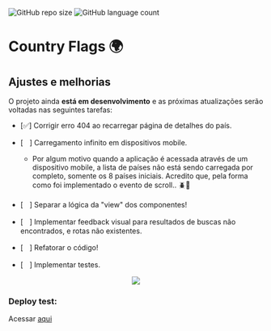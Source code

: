 ![GitHub repo size](https://img.shields.io/github/repo-size/nathanlsdev/countries-flags?style=for-the-badge)
![GitHub language count](https://img.shields.io/github/languages/count/nathanlsdev/countries-flags?style=for-the-badge)

# Country Flags 🌍

## Ajustes e melhorias

O projeto ainda <strong>está em desenvolvimento</strong> e as próximas atualizações serão voltadas nas seguintes tarefas:

- [✅] Corrigir erro 404 ao recarregar página de detalhes do país.

- [ㅤ] Carregamento infinito em dispositivos mobile.
  * Por algum motivo quando a aplicação é acessada através de um dispositivo mobile, a lista de países não está sendo carregada por completo, somente os 8 países iniciais. Acredito que, pela forma como foi implementado o evento de scroll.. 🪲🤔

- [ㅤ] Separar a lógica da "view" dos componentes!
- [ㅤ] Implementar feedback visual para resultados de buscas não encontrados, e rotas não existentes.
- [ㅤ] Refatorar o código! 
- [ㅤ] Implementar testes. 

<div align="center">
  <img src="https://media4.giphy.com/media/v1.Y2lkPTc5MGI3NjExbThwZ2tzMzk1ejRwN3FkYmRuMzIxNTFwN21ybnVmeGR1bXpocTRvciZlcD12MV9pbnRlcm5hbF9naWZfYnlfaWQmY3Q9Zw/13HBDT4QSTpveU/giphy.webp" />
</div>

### Deploy test:

Acessar <a href="https://countries-flags-tau.vercel.app/" target="_blank">aqui</a>
